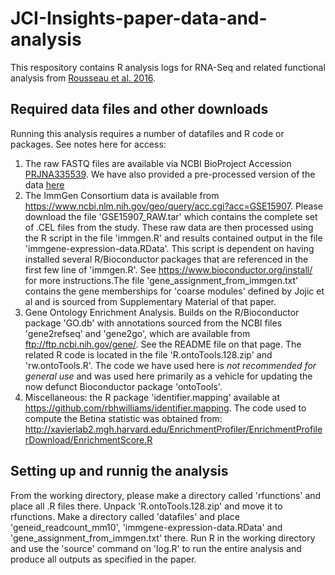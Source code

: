 # JCI-Insights-paper-data-and-analysis

This respository contains R analysis logs for RNA-Seq and related functional analysis from [Rousseau et al. 2016](https://insight.jci.org/articles/view/88178).

## Required data files and other downloads
Running this analysis requires a number of datafiles and R code or packages. See notes here for access:
1. The raw FASTQ files are available via NCBI BioProject Accession [PRJNA335539](https://www.ncbi.nlm.nih.gov/bioproject/PRJNA335539). We have also provided a pre-processed version of the data [here](https://github.com/rbhwilliams/JCI-Insights-paper-data-and-analysis/blob/master/geneid_readcount_mm10) 
2. The ImmGen Consortium data is available from https://www.ncbi.nlm.nih.gov/geo/query/acc.cgi?acc=GSE15907. Please download the file 'GSE15907_RAW.tar' which contains the complete set of .CEL files from the study. These raw data are then processed using the R script in the file 'immgen.R' and results contained output in the file 'immgene-expression-data.RData'. This script is dependent on having installed several R/Bioconductor packages that are referenced in the first few line of 'immgen.R'. See https://www.bioconductor.org/install/ for more instructions.The file 'gene_assignment_from_immgen.txt' contains the gene memberships for 'coarse modules' defined by Jojic et al and is sourced from Supplementary Material of that paper.
3. Gene Ontology Enrichment Analysis. Builds on the R/Bioconductor package 'GO.db' with annotations sourced from the NCBI files 'gene2refseq' and 'gene2go', which are available from ftp://ftp.ncbi.nih.gov/gene/. See the README file on that page. The related R code is located in the file 'R.ontoTools.128.zip' and 'rw.ontoTools.R'. The code we have used here is *not recommended for general use* and was used here primarily as a vehicle for updating the now defunct Bioconductor package 'ontoTools'.
4. Miscellaneous: the R package 'identifier.mapping' available at https://github.com/rbhwilliams/identifier.mapping. The code used to compute the Betina statistic was obtained from: http://xavierlab2.mgh.harvard.edu/EnrichmentProfiler/EnrichmentProfilerDownload/EnrichmentScore.R

## Setting up and runnig the analysis
From the working directory, please make a directory called 'rfunctions' and place all .R files there. Unpack 'R.ontoTools.128.zip' and move it to rfunctions. Make a directory called 'datafiles' and place 'geneid_readcount_mm10', 'immgene-expression-data.RData' and 'gene_assignment_from_immgen.txt' there. Run R in the working directory and use the 'source' command on 'log.R' to run the entire analysis and produce all outputs as specified in the paper.
